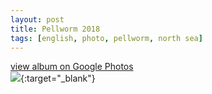 ```yaml
---
layout: post
title: Pellworm 2018
tags: [english, photo, pellworm, north sea]
---
```

[view album on Google Photos  
![](https://lh3.googleusercontent.com/pw/ACtC-3egE8sT7kK8UHDdPaEtpcLgBaeXdPJH-0m8AmFyyVvoHRpY6UYbBpxY-fv9TbvyEjj4lZyhMAYYEozBqod6XUdU4F0iQaavYcNU-sMPJr6excfcKOLxdstXLWmpZIuYCF6djTAVYr3vfNau_QAFlMk=w400)](https://photos.app.goo.gl/rSFGU2yLVjGFCnj26){:target="_blank"}